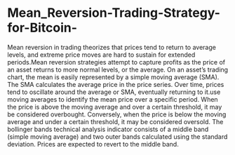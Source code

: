 # Mean_Reversion-Trading-Strategy-for-Bitcoin-
Mean reversion in trading theorizes that prices tend to return to average levels, and extreme price moves are hard to sustain for extended periods.Mean reversion strategies attempt to capture profits as the price of an asset returns to more normal levels, or the average. 
On an asset’s trading chart, the mean is easily represented by a simple moving average (SMA). The SMA calculates the average price in the price series. Over time, prices tend to oscillate around the average or SMA, eventually returning to it.use moving averages to identify the mean price over a specific period. When the price is above the moving average and over a certain threshold, it may be considered overbought. Conversely, when the price is below the moving average and under a certain threshold, it may be considered oversold.
 The bollinger bands technical analysis indicator consists of a middle band (simple moving average) and two outer bands calculated using the standard deviation. Prices are expected to revert to the middle band.
